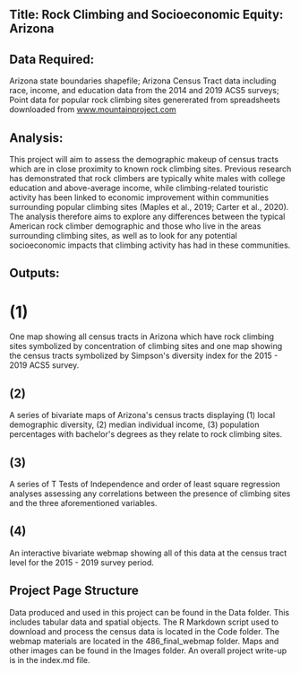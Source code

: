 ## Title: Rock Climbing and Socioeconomic Equity: Arizona

## Data Required: 
Arizona state boundaries shapefile; Arizona Census Tract data including race, income, and education data from the 2014 and 2019 ACS5 surveys; Point data for popular rock climbing sites genererated from spreadsheets downloaded from www.mountainproject.com <br>
## Analysis: 
This project will aim to assess the demographic makeup of census tracts which are in close proximity to known rock climbing sites. Previous research has demonstrated that rock climbers are typically white males with college education and above-average income, while climbing-related touristic activity has been linked to economic improvement within communities surrounding popular climbing sites (Maples et al., 2019; Carter et al., 2020). The analysis therefore aims to explore any differences between the typical American rock climber demographic and those who live in the areas surrounding climbing sites, as well as to look for any potential socioeconomic impacts that climbing activity has had in these communities.
## Outputs: 
# (1) 
One map showing all census tracts in Arizona which have rock climbing sites symbolized by concentration of climbing sites and one map showing the census tracts symbolized by Simpson's diversity index for the 2015 - 2019 ACS5 survey.
## (2)
A series of bivariate maps of Arizona's census tracts displaying (1) local demographic diversity, (2) median individual income, (3) population percentages with bachelor's degrees as they relate to rock climbing sites.
## (3) 
A series of T Tests of Independence and order of least square regression analyses assessing any correlations between the presence of climbing sites and the three aforementioned variables.
## (4)
An interactive bivariate webmap showing all of this data at the census tract level for the 2015 - 2019 survey period.

## Project Page Structure
Data produced and used in this project can be found in the Data folder. This includes tabular data and spatial objects.
The R Markdown script used to download and process the census data is located in the Code folder.
The webmap materials are located in the 486_final_webmap folder.
Maps and other images can be found in the Images folder.
An overall project write-up is in the index.md file.
